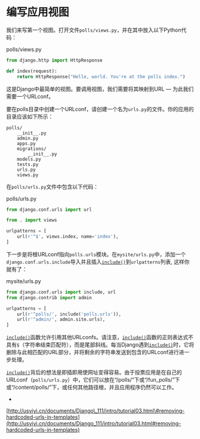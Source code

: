 # 编写应用视图

我们来写第一个视图。打开文件`polls/views.py`，并在其中放入以下Python代码：

polls/views.py

```python
from django.http import HttpResponse

def index(request):
    return HttpResponse("Hello, world. You're at the polls index.")
```

这是Django中最简单的视图。要调用视图，我们需要将其映射到URL — 为此我们需要一个URLconf。

要在polls目录中创建一个URLconf，请创建一个名为`urls.py`的文件。你的应用的目录应该如下所示：

```text
polls/
    __init__.py
    admin.py
    apps.py
    migrations/
        __init__.py
    models.py
    tests.py
    urls.py
    views.py
```

在`polls/urls.py`文件中包含以下代码：

polls/urls.py

```python
from django.conf.urls import url

from . import views

urlpatterns = [
    url(r'^$', views.index, name='index'),
]
```

下一步是将根URLconf指向`polls.urls`模块。在`mysite/urls.py`中，添加一个`django.conf.urls.include`导入并且插入[`include()`](http://usyiyi.cn/documents/Django_111/ref/urls.html#django.conf.urls.include)到`urlpatterns`列表, 这样你就有了：

mysite/urls.py

```python
from django.conf.urls import include, url
from django.contrib import admin

urlpatterns = [
    url(r'^polls/', include('polls.urls')),
    url(r'^admin/', admin.site.urls),
]
```

[`include()`](http://usyiyi.cn/documents/Django_111/ref/urls.html#django.conf.urls.include)函数允许引用其他URLconfs。请注意，[`include()`](http://usyiyi.cn/documents/Django_111/ref/urls.html#django.conf.urls.include)函数的正则表达式不具有`$`（字符串结束匹配符），而是尾部斜线。每当Django遇到[`include()`](http://usyiyi.cn/documents/Django_111/ref/urls.html#django.conf.urls.include)时，它将删除与此相匹配的URL部分，并将剩余的字符串发送到包含的URLconf进行进一步处理。

[`include()`](http://usyiyi.cn/documents/Django_111/ref/urls.html#django.conf.urls.include)背后的想法是即插即用使网址变得容易。由于投票应用是在自己的URLconf（`polls/urls.py`）中，它们可以放在“/polls/”下或“/fun\_polls/”下或“/content/polls/”下，或任何其他路径根，并且应用程序仍然可以工作。

+

[http://usyiyi.cn/documents/Django\_111/intro/tutorial03.html\#removing-hardcoded-urls-in-templates](http://usyiyi.cn/documents/Django_111/intro/tutorial03.html#removing-hardcoded-urls-in-templates)

